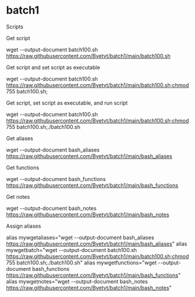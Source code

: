 # batch1
Scripts


Get script

wget --output-document batch100.sh https://raw.githubusercontent.com/Byetvt/batch1/main/batch100.sh

Get script and set script as executable

wget --output-document batch100.sh https://raw.githubusercontent.com/Byetvt/batch1/main/batch100.sh;chmod 755 batch100.sh;

Get script, set script as executable, and run script

wget --output-document batch100.sh https://raw.githubusercontent.com/Byetvt/batch1/main/batch100.sh;chmod 755 batch100.sh;./batch100.sh

Get aliases

wget --output-document bash_aliases https://raw.githubusercontent.com/Byetvt/batch1/main/bash_aliases

Get functions

wget --output-document bash_functions https://raw.githubusercontent.com/Byetvt/batch1/main/bash_functions

Get notes

wget --output-document bash_notes https://raw.githubusercontent.com/Byetvt/batch1/main/bash_notes



Assign aliases

alias mywgetaliases="wget --output-document bash_aliases https://raw.githubusercontent.com/Byetvt/batch1/main/bash_aliases"
alias mywgetbatch="wget --output-document batch100.sh https://raw.githubusercontent.com/Byetvt/batch1/main/batch100.sh;chmod 755 batch100.sh;./batch100.sh"
alias mywgetfunctions="wget --output-document bash_functions https://raw.githubusercontent.com/Byetvt/batch1/main/bash_functions"
alias mywgetnotes="wget --output-document bash_notes https://raw.githubusercontent.com/Byetvt/batch1/main/bash_notes"

